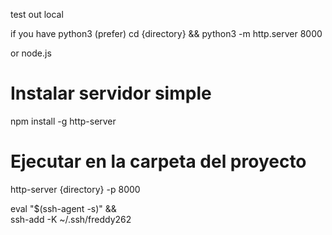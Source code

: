 
test out local


 if you have python3 (prefer)
cd {directory} && python3 -m http.server 8000


or node.js


# Instalar servidor simple
npm install -g http-server

# Ejecutar en la carpeta del proyecto
http-server {directory} -p 8000


eval "$(ssh-agent -s)" && \
ssh-add -K ~/.ssh/freddy262

